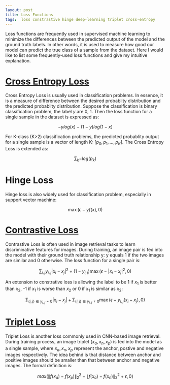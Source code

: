 ```yaml
---
layout: post
title: Loss Functions
tags:  loss constrastive hinge deep-learning triplet cross-entropy
---
```


Loss functions are frequently used in supervised machine learning to minimize the differences between the predicted output of the model and the ground truth labels. In other words, it is used to measure how good our model can predict the true class of a sample from the dataset. Here I would like to list some frequently-used loss functions and give my intuitive explanation.

# [Cross Entropy Loss](https://en.wikipedia.org/wiki/Cross_entropy)

Cross Entropy Loss is usually used in classification problems. In essence, it is a measure of difference between the desired probablity distribution and the predicted probablity distribution. Suppose the classification is binary classification problem, the label $y$ are 0, 1. Then the loss function for a single sample in the dataset is expressed as:

$$-ylog(x)-(1-y)log(1-x)$$

For K-class (K>2) classification problems, the predicted probablity output for a single sample is a vector of length 
K: $[p_0, p_1,...,p_K]$. The Cross Entropy Loss is extended as:

$$\sum_k{-log(p_k)}$$

# Hinge Loss

Hinge loss is also widely used for classification problem, especially in support vector machine:

$$\max{(\epsilon - y f(x), 0)}$$

# [Contrastive Loss](http://docs.chainer.org/en/stable/reference/functions.html#chainer.functions.contrastive)

Contrastive Loss is often used in image retrieval tasks to learn discriminative features for images. During training, an image pair is fed into the model with their ground truth relationship y: y equals 1 if the two images are similar and 0 otherwise. The loss function for a single pair is:

$$\sum_{i,j}{y_{i,j} \lvert x_i - x_j\rvert^2 + (1-y_{i,j})\max{(\epsilon - \lvert x_i - x_j\rvert^2, 0)}}$$

An extension to constrative loss is allowing the label to be 1 if $x_1$ is better than $x_2$, -1 if $x_1$ is worse than $x_2$ or 0 if $x_1$ is similar as $x_2$:

$$\sum_{(i,j)\in y_{i,j}=0}{\lvert x_i - x_j\rvert} + \sum_{(i,j)\in y_{i,j}\neq0}\max{(\epsilon - y_{i, j}( x_i - x_j), 0)}$$

# [Triplet Loss](http://docs.chainer.org/en/stable/reference/functions.html#chainer.functions.triplet)

Triplet Loss is another loss commonly used in CNN-based image retrieval. During training process, an image triplet $(x_a,x_n,x_p)$ is fed into the model as a single sample, where $x_a,x_n,x_p$ represent the anchor, postive and negative images respectively. The idea behind is that distance between anchor and positive images should be smaller than that between anchor and negative images. The formal definition is:

$$max(\lVert f(x_a) - f(x_p)\rVert_2^2 - \lVert f(x_a) - f(x_n)\rVert_2^2 + \epsilon, 0)$$
